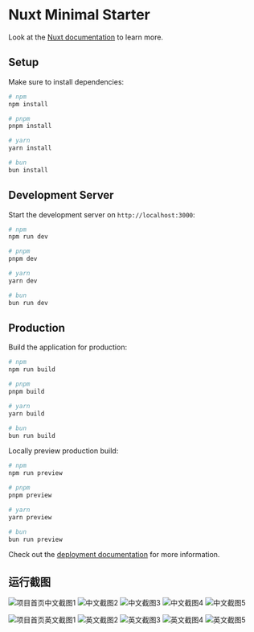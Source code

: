 # Nuxt Minimal Starter

Look at the [Nuxt documentation](https://nuxt.com/docs/getting-started/introduction) to learn more.

## Setup

Make sure to install dependencies:

```bash
# npm
npm install

# pnpm
pnpm install

# yarn
yarn install

# bun
bun install
```

## Development Server

Start the development server on `http://localhost:3000`:

```bash
# npm
npm run dev

# pnpm
pnpm dev

# yarn
yarn dev

# bun
bun run dev
```

## Production

Build the application for production:

```bash
# npm
npm run build

# pnpm
pnpm build

# yarn
yarn build

# bun
bun run build
```

Locally preview production build:

```bash
# npm
npm run preview

# pnpm
pnpm preview

# yarn
yarn preview

# bun
bun run preview
```

Check out the [deployment documentation](https://nuxt.com/docs/getting-started/deployment) for more information.

## 运行截图
![项目首页中文截图1](screenshot/screenshot1.png)
![中文截图2](screenshot/screenshot12.png)
![中文截图3](screenshot/screenshot13.png)
![中文截图4](screenshot/screenshot14.png)
![中文截图5](screenshot/screenshot15.png)

![项目首页英文截图1](screenshot/screenshot2.png)
![英文截图2](screenshot/screenshot22.png)
![英文截图3](screenshot/screenshot23.png)
![英文截图4](screenshot/screenshot24.png)
![英文截图5](screenshot/screenshot25.png)